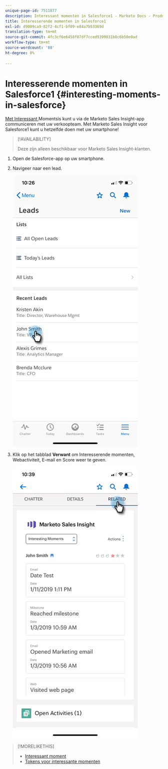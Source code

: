 ```yaml
---
unique-page-id: 7511877
description: Interessant momenten in Salesforce1 - Marketo Docs - Productdocumentatie
title: Interesserende momenten in Salesforce1
exl-id: d9009ca9-82f2-4cf1-bf09-e84a7b53369d
translation-type: tm+mt
source-git-commit: 4fc3cf6e6458f07df7cced9399831b8c6b50e0ad
workflow-type: tm+mt
source-wordcount: '88'
ht-degree: 0%

---
```


# Interesserende momenten in Salesforce1 {#interesting-moments-in-salesforce}

[Met Interessant ](/help/marketo/product-docs/marketo-sales-insight/msi-for-salesforce/features/tabs-in-the-msi-panel/interesting-moments/using-interesting-moments.md) Momentsis kunt u via de Marketo Sales Insight-app communiceren met uw verkoopteam. Met Marketo Sales Insight voor Salesforce1 kunt u hetzelfde doen met uw smartphone!

>[!AVAILABILITY]
>
>Deze zijn alleen beschikbaar voor Marketo Sales Insight-klanten.

1. Open de Salesforce-app op uw smartphone.

1. Navigeer naar een lead.

   ![](assets/one.png)

1. Klik op het tabblad **Verwant** om Interesserende momenten, Webactiviteit, E-mail en Score weer te geven.

   ![](assets/two.png)

>[!MORELIKETHIS]
>
>* [Interessant moment](/help/marketo/product-docs/core-marketo-concepts/smart-campaigns/flow-actions/interesting-moment.md)
>* [Tokens voor interessante momenten](/help/marketo/product-docs/marketo-sales-insight/msi-for-salesforce/features/tabs-in-the-msi-panel/interesting-moments/trigger-tokens-for-interesting-moments.md)

